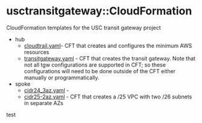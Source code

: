 # usctransitgateway::CloudFormation 
CloudFormation templates for the USC transit gateway project
- hub  
  - [cloudtrail.yaml](hub/cloudtrail.yaml)- CFT that creates and configures the minimum AWS resources
  - [transitgateway.yaml](hub/transitgateway.yaml) - CFT that creates the transit gateway.  Note that not all tgw configurations are supported in CFT; so these configurations will need to be done outside of the CFT either manually or programmatically.
- spoke
  - [cidr24_3az.yaml](spoke/cidr24_3az.yaml) - 
  - [cidr25-2az.yaml](spoke/cidr25_2az.yaml) - CFT that creates a /25 VPC with two /26 subnets in separate AZs


test
